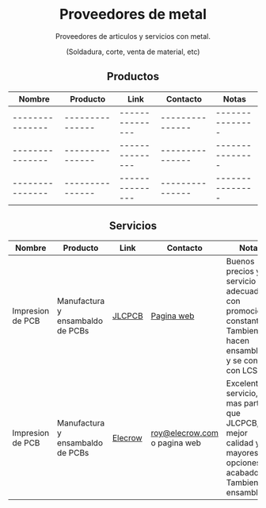 <h1 align="center" style="margin-top: 0px;">Proveedores de metal</h1>
<p align="center" >Proveedores de articulos y servicios con metal.</p>
<p align="center" >(Soldadura, corte, venta de material, etc)</p>

<div align="center" >
  
## Productos
  
| Nombre | Producto | Link | Contacto | Notas |
| --------------- | --------------- | --------------- | --------------- | --------------- |
| --------------- | --------------- | --------------- | --------------- | --------------- |
| --------------- | --------------- | --------------- | --------------- | --------------- |
| --------------- | --------------- | --------------- | --------------- | --------------- |
  
## Servicios
  
| Nombre | Producto | Link | Contacto | Notas |
| --------------- | --------------- | --------------- | --------------- | --------------- |
| Impresion de PCB | Manufactura y ensambaldo de PCBs | [JLCPCB](https://jlcpcb.com/) | [Pagina web](https://jlcpcb.com/) | Buenos precios y servicio adecuado con promociones constantes. Tambien hacen ensamblado y se conecta con LCSC |
| Impresion de PCB | Manufactura y ensambaldo de PCBs | [Elecrow](https://www.elecrow.com/pcb-manufacturing.html) | roy@elecrow.com o pagina web | Excelente servicio, mas partes que JLCPCB, mejor calidad y mayores opciones de acabados. Tambien ensamblan. |
  
</div>

<h1 align="center" style="margin-top: 0px;"></h1>

